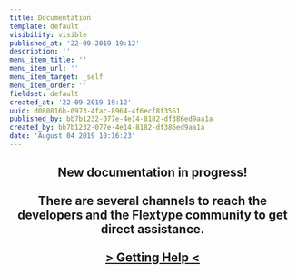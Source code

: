 ```yaml
---
title: Documentation
template: default
visibility: visible
published_at: '22-09-2019 19:12'
description: ''
menu_item_title: ''
menu_item_url: ''
menu_item_target: _self
menu_item_order: ''
fieldset: default
created_at: '22-09-2019 19:12'
uuid: d080816b-0973-4fac-8964-4f6ecf8f3561
published_by: bb7b1232-077e-4e14-8182-df386ed9aa1a
created_by: bb7b1232-077e-4e14-8182-df386ed9aa1a
date: 'August 04 2019 10:16:23'
---
```


<center>
  </p> 
  
  <h2>
    New documentation in progress!<br /><br />There are several channels to reach the developers and the Flextype community to get direct assistance.<br /><br /> <a href="http://flextype.org/en/documentation/guide/basics/getting-help">&gt; Getting Help &lt;</a>
  </h2>
  
  <p>
    </center>
  </p>